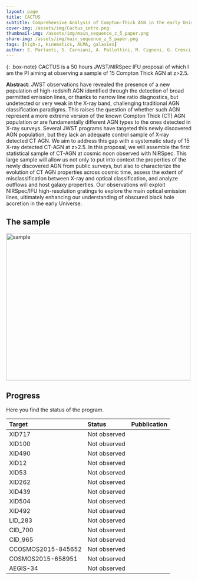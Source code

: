 ```yaml
---
layout: page
title: CACTUS
subtitle: Comprehensive Analysis of Compton-Thick AGN in the early UniverSe
cover-img: /assets/img/Cactus_intro.png
thumbnail-img: /assets/img/main_sequence_z_5_paper.png
share-img: /assets/img/main_sequence_z_5_paper.png
tags: [high-z, kinematics, ALMA, galaxies]
author: E. Parlanti, S. Carniani, A. Pallottini, M. Cignoni, G. Cresci, M. Kohandel, F. Mannucci, and A. Marconi 
---
```


{: .box-note}
CACTUS is a 50 hours JWST/NIRSpec IFU proposal of which I am the PI aiming at observing a sample of 15 Compton Thick AGN at z>2.5.

**Abstract**: JWST observations have revealed the presence of a new population of high-redshift AGN identified through the detection of broad permitted emission lines, or thanks to narrow line ratio diagnostics, but undetected or very weak in the X-ray band, challenging traditional AGN classification paradigms. This raises the question of whether such AGN represent a more extreme version of the known Compton Thick (CT) AGN population or are fundamentally different AGN types to the ones detected in X-ray surveys. Several JWST programs have targeted this newly discovered AGN population, but they lack an adequate control sample of X-ray detected CT AGN. We aim to address this gap with a systematic study of 15 X-ray detected CT-AGN at z>2.5. In this proposal, we will assemble the first statistical sample of CT-AGN at cosmic noon observed with NIRSpec. This large sample will allow us not only to put into context the properties of the newly discovered AGN from public surveys, but also to characterize the evolution of CT AGN properties across cosmic time, assess the extent of misclassification between X-ray and optical classification, and analyze outflows and host galaxy properties. Our observations will exploit NIRSpec/IFU high-resolution gratings to explore the main optical emission lines, ultimately enhancing our understanding of obscured black hole accretion in the early Universe.

## The sample

<img alt="sample" height="400" src="{{ 'assets/img/Cactus_sample.png' | relative_url }}" width="500"/>



## Progress

Here you find the status of the program.

|Target              |Status                    |Pubblication  |
|:-------------------|:-------------------------|:-------------|
|XID717              | Not observed             |              |
|XID100              | Not observed             |              |
|XID490              | Not observed             |              |
|XID12               | Not observed             |              |
|XID53               | Not observed             |              |
|XID262              | Not observed             |              |
|XID439              | Not observed             |              |
|XID504              | Not observed             |              |
|XID492              | Not observed             |              |
|LID_283             | Not observed             |              |
|CID_700             | Not observed             |              |
|CID_965             | Not observed             |              |
|CCOSMOS2015-845652  | Not observed             |              |
|COSMOS2015-658951   | Not observed             |              |
|AEGIS-34            | Not observed             |              |

